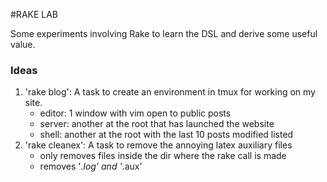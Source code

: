 #RAKE LAB

Some experiments involving Rake to learn the DSL and derive some useful value.

### Ideas

1. 'rake blog': A task to create an environment in tmux for working on my site.
    - editor: 1 window with vim open to public posts
    - server: another at the root that has launched the website
    - shell: another at the root with the last 10 posts modified listed
2. 'rake cleanex': A task to remove the annoying latex auxiliary files
    - only removes files inside the dir where the rake call is made
    - removes '*.log' and '*.aux'


